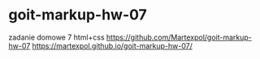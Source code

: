 # goit-markup-hw-07

zadanie domowe 7 html+css
https://github.com/Martexpol/goit-markup-hw-07
https://martexpol.github.io/goit-markup-hw-07/
